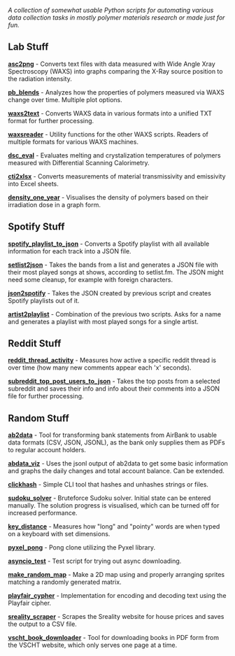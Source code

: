 *A collection of somewhat usable Python scripts for automating various data collection tasks in mostly polymer materials research or made just for fun.*

## Lab Stuff

[**asc2png**](lab/asc2png.py) - Converts text files with data measured with Wide Angle Xray Spectroscopy (WAXS) into graphs comparing the X-Ray source position to the radiation intensity.

[**pb_blends**](lab/pb_blends.py) - Analyzes how the properties of polymers measured via WAXS change over time. Multiple plot options.

[**waxs2text**](lab/waxs2text.py) - Converts WAXS data in various formats into a unified TXT format for further processing.

[**waxsreader**](lab/waxsreaders.py) - Utility functions for the other WAXS scripts. Readers of multiple formats for various WAXS machines.

[**dsc_eval**](lab/dsc_eval.py) - Evaluates melting and crystalization temperatures of polymers measured with Differential Scanning Calorimetry.

[**cti2xlsx**](lab/cti2xlsx.py) - Converts measurements of material transmissivity and emissivity into Excel sheets.

[**density_one_year**](lab/density_one_year.py) - Visualises the density of polymers based on their irradiation dose in a graph form.


## Spotify Stuff

[**spotify_playlist_to_json**](spotify/spotipy_playlist_to_json.py) - Converts a Spotify playlist with all available information for each track into a JSON file.

[**setlist2json**](spotify/setlist2json.py) - Takes the bands from a list and generates a JSON file with their most played songs at shows, according to setlist.fm. The JSON might need some cleanup, for example with foreign characters.

[**json2spotify**](spotify/json2spotify.py) - Takes the JSON created by previous script and creates Spotify playlists out of it.

[**artist2playlist**](spotify/artist2playlist.py) - Combination of the previous two scripts. Asks for a name and generates a playlist with most played songs for a single artist.


## Reddit Stuff

[**reddit_thread_activity**](reddit/reddit_thread_acitivity.py) - Measures how active a specific reddit thread is over time (how many new comments appear each 'x' seconds).

[**subreddit_top_post_users_to_json**](reddit/subreddit_top_post_users_to_json.py) - Takes the top posts from a selected subreddit and saves their info and info about their comments into a JSON file for further processing.


## Random Stuff

[**ab2data**](random/ab2data.py) - Tool for transforming bank statements from AirBank to usable data formats (CSV, JSON, JSONL), as the bank only supplies them as PDFs to regular account holders.

[**abdata_viz**](random/abdata_viz.py) - Uses the jsonl output of ab2data to get some basic information and graphs the daily changes and total account balance. Can be extended.

[**clickhash**](random/clickhash.py) - Simple CLI tool that hashes and unhashes strings or files.

[**sudoku_solver**](random/sudoku_solver.py) - Bruteforce Sudoku solver. Initial state can be entered manually. The solution progress is visualised, which can be turned off for increased performance.

[**key_distance**](random/key_distance.py) - Measures how "long" and "pointy" words are when typed on a keyboard with set dimensions.

[**pyxel_pong**](random/pyxel_pong.py) - Pong clone utilizing the Pyxel library.

[**asyncio_test**](random/asyncio_test.py) - Test script for trying out async downloading.

[**make_random_map**](random/make_random_map.py) - Make a 2D map using and properly arranging sprites matching a randomly generated matrix.

[**playfair_cypher**](random/playfair_cipher.py) - Implementation for encoding and decoding text using the Playfair cipher.

[**sreality_scraper**](random/sreality_scraper.py) - Scrapes the Sreality website for house prices and saves the output to a CSV file.

[**vscht_book_downloader**](random/vscht_book_downloader.py) - Tool for downloading books in PDF form from the VSCHT website, which only serves one page at a time.
